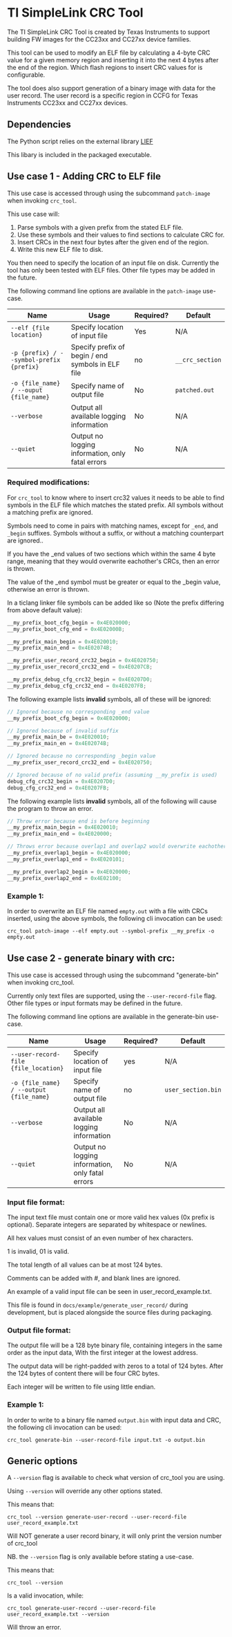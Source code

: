 # TI SimpleLink CRC Tool

The TI SimpleLink CRC Tool is created by Texas Instruments to support building FW 
images for the CC23xx and CC27xx device families.

This tool can be used to modify an ELF file by calculating a 4-byte CRC value
for a given memory region and inserting it into the next 4 bytes after the
end of the region.
Which flash regions to insert CRC values for is configurable.

The tool does also support generation of a binary image with data for the user record.
The user record is a specific region in CCFG for Texas Instruments CC23xx and CC27xx devices.

## Dependencies

The Python script relies on the external library [LIEF](https://pypi.org/project/lief/0.8.3/)

This libary is included in the packaged executable.

## Use case 1 - Adding CRC to ELF file

This use case is accessed through using the subcommand ``patch-image`` when invoking ``crc_tool``.

This use case will:

 1. Parse symbols with a given prefix from the stated ELF file.
 2. Use these symbols and their values to find sections to calculate CRC for.
 3. Insert CRCs in the next four bytes after the given end of the region.
 4. Write this new ELF file to disk.

You then need to specify the location of an input file on disk.
Currently the tool has only been tested with ELF files.
Other file types may be added in the future.

The following command line options are available in the ``patch-image`` use-case.

| Name                                 | Usage                                             | Required? | Default              |
| ------------------------------------ | ------------------------------------------------- | --------- | -------------------- |
| ``--elf {file location}``                | Specify location of input file                    | Yes       | N/A                  |
| ``-p {prefix} / --symbol-prefix {prefix}``                 | Specify prefix of begin / end symbols in ELF file | no        | ``__crc_section`` |
| ``-o {file_name} / --ouput {file_name}`` | Specify name of output file                       | No        | ``patched.out``         |
| ``--verbose``                          | Output all available logging information          | No         | N/A
| ``--quiet``                          | Output no logging information, only fatal errors    | No         | N/A


### Required modifications:

For ``crc_tool`` to know where to insert crc32 values
it needs to be able to find symbols in the ELF file which matches the stated
prefix. All symbols without a matching prefix are ignored.

Symbols need to come in pairs with matching names, except for ``_end``, and ``_begin`` suffixes.
Symbols without a suffix, or without a matching counterpart are ignored..

If you have the _end values of two sections which within the same 4 byte range,
meaning that they would overwrite eachother's CRCs, then an error is thrown.

The value of the _end symbol must be greater or equal to the _begin value, otherwise
an error is thrown.

In a ticlang linker file symbols can be added like so
(Note the prefix differing from above default value):

```c
__my_prefix_boot_cfg_begin = 0x4E020000;
__my_prefix_boot_cfg_end = 0x4E02000B;

__my_prefix_main_begin = 0x4E020010;
__my_prefix_main_end = 0x4E02074B;

__my_prefix_user_record_crc32_begin = 0x4E020750;
__my_prefix_user_record_crc32_end = 0x4E0207CB;

__my_prefix_debug_cfg_crc32_begin = 0x4E0207D0;
__my_prefix_debug_cfg_crc32_end = 0x4E0207FB;
```

The following example lists **invalid** symbols, all of these will be ignored:

```c
// Ignored because no corresponding _end value
__my_prefix_boot_cfg_begin = 0x4E020000;

// Ignored because of invalid suffix
__my_prefix_main_be = 0x4E020010;
__my_prefix_main_en = 0x4E02074B;

// Ignored because no corresponding _begin value
__my_prefix_user_record_crc32_end = 0x4E020750;

// Ignored because of no valid prefix (assuming __my_prefix is used)
debug_cfg_crc32_begin = 0x4E0207D0;
debug_cfg_crc32_end = 0x4E0207FB;
```

The following example lists **invalid** symbols, all of the following will cause
the program to throw an error.

```c
// Throw error because end is before beginning
__my_prefix_main_begin = 0x4E020010;
__my_prefix_main_end = 0x4E020000;

// Throws error because overlap1 and overlap2 would overwrite eachother's CRCs
__my_prefix_overlap1_begin = 0x4E020000;
__my_prefix_overlap1_end = 0x4E020101;

__my_prefix_overlap2_begin = 0x4E020000;
__my_prefix_overlap2_end = 0x4E02100;
```

### Example 1:

In order to overwrite an ELF file named ``empty.out`` with a file with CRCs inserted,
using the above symbols, the following cli invocation can be used:

```
crc_tool patch-image --elf empty.out --symbol-prefix __my_prefix -o empty.out
```

## Use case 2 - generate binary with crc:

This use case is accessed through using the subcommand "generate-bin" when invoking crc_tool.

Currently only text files are supported, using the ``--user-record-file`` flag.
Other file types or input formats may be defined in the future.

The following command line options are available in the generate-bin use-case.

| Name                                   | Usage                                             | Required? | Default              |
| -------------------------------------- | ------------------------------------------------- | --------- | -------------------- |
| ``--user-record-file {file_location}``                  | Specify location of input file                    | yes       | N/A                  |
| ``-o {file_name} / --output {file_name}``   | Specify name of output file                       | no        | ``user_section.bin``         |
| ``--verbose``                          | Output all available logging information          | No         | N/A
| ``--quiet``                          | Output no logging information, only fatal errors    | No         | N/A


### Input file format:

The input text file must contain one or more valid hex values (0x prefix is optional).
Separate integers are separated by whitespace or newlines.

All hex values must consist of an even number of hex characters.

1 is invalid, 01 is valid.

The total length of all values can be at most 124 bytes.

Comments can be added with #, and blank lines are ignored.

An example of a valid input file can be seen in user_record_example.txt.

This file is found in ``docs/example/generate_user_record/`` during development,
but is placed alongside the source files during packaging.

### Output file format:

The output file will be a 128 byte binary file, containing integers in the same order as the input data,
With the first integer at the lowest address.

The output data will be right-padded with zeros to a total of 124 bytes. After the 124 bytes of content
there will be four CRC bytes.

Each integer will be written to file using little endian.

### Example 1:

In order to write to a binary file named ``output.bin`` with input data and CRC,
the following cli invocation can be used:

```
crc_tool generate-bin --user-record-file input.txt -o output.bin
```

## Generic options

A ``--version`` flag is available to check what version of crc_tool you are using.

Using ``--version`` will override any other options stated.

This means that:
```
crc_tool --version generate-user-record --user-record-file user_record_example.txt
```

Will NOT generate a user record binary, it will only print the version number of crc_tool

NB. the ``--version`` flag is only available before stating a use-case.

This means that:

```
crc_tool --version
```

Is a valid invocation, while:
```
crc_tool generate-user-record --user-record-file user_record_example.txt --version
```

Will throw an error.
